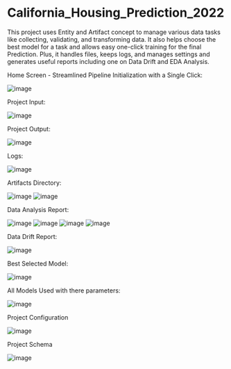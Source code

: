 # California_Housing_Prediction_2022
This project uses Entity and Artifact concept to manage various data tasks like collecting, validating, and transforming data. It also helps choose the best model for a task and allows easy one-click training for the final Prediction. Plus, it handles files, keeps logs, and manages settings and generates useful reports including one on Data Drift and EDA Analysis.

Home Screen - Streamlined Pipeline Initialization with a Single Click:

![image](https://github.com/lokeshkharkwal7/California_Housing_Prediction_with_data_2022/assets/115694554/b5023948-1321-404a-a91d-3c587c621cec)

Project Input:


![image](https://github.com/lokeshkharkwal7/California_Housing_Prediction_with_data_2022/assets/115694554/e0663c5c-3079-4e20-b9a0-19c08f2d6196)

Project Output:


![image](https://github.com/lokeshkharkwal7/California_Housing_Prediction_with_data_2022/assets/115694554/227fcfe3-d2a0-4f59-b467-ecbb1f6ac9b5)


Logs:

![image](https://github.com/lokeshkharkwal7/California_Housing_Prediction_with_data_2022/assets/115694554/1b042965-bc57-4b4f-b5c5-ebdc68b08003)


Artifacts Directory:

 ![image](https://github.com/lokeshkharkwal7/California_Housing_Prediction_with_data_2022/assets/115694554/6ae1147a-aa1c-4315-84dc-1eeac3570be4)
 ![image](https://github.com/lokeshkharkwal7/California_Housing_Prediction_with_data_2022/assets/115694554/c6d306c8-0b3a-49af-b726-3e6b53e6a5b2)

 Data Analysis Report:

 ![image](https://github.com/lokeshkharkwal7/California_Housing_Prediction_with_data_2022/assets/115694554/a5c2c7a1-1d5c-4bfd-8172-eff558778bb3)
 ![image](https://github.com/lokeshkharkwal7/California_Housing_Prediction_with_data_2022/assets/115694554/76319ad4-a1db-4463-946b-2404b9592153)
![image](https://github.com/lokeshkharkwal7/California_Housing_Prediction_with_data_2022/assets/115694554/2ae91d32-2dfd-4d95-87e9-4316d8eb1490)
![image](https://github.com/lokeshkharkwal7/California_Housing_Prediction_with_data_2022/assets/115694554/6119b261-d7b3-4a83-9ed5-698d5552cfd7)

Data Drift Report:

![image](https://github.com/lokeshkharkwal7/California_Housing_Prediction_with_data_2022/assets/115694554/ea467f5e-5b65-43e3-9eaa-a0445081833d)

Best Selected Model:

![image](https://github.com/lokeshkharkwal7/California_Housing_Prediction_with_data_2022/assets/115694554/e1dc0a6e-7e07-4485-91b4-e98c7156da85)

All Models Used with there parameters:

![image](https://github.com/lokeshkharkwal7/California_Housing_Prediction_with_data_2022/assets/115694554/c1a9bf26-0ac7-4822-a427-caef43cac70a)

Project Configuration 

![image](https://github.com/lokeshkharkwal7/California_Housing_Prediction_with_data_2022/assets/115694554/4814bafa-d387-4903-8ff6-e37a6bd5daae)

Project Schema 


![image](https://github.com/lokeshkharkwal7/California_Housing_Prediction_with_data_2022/assets/115694554/ab16007e-ff21-4c77-8862-8a9305620624)











